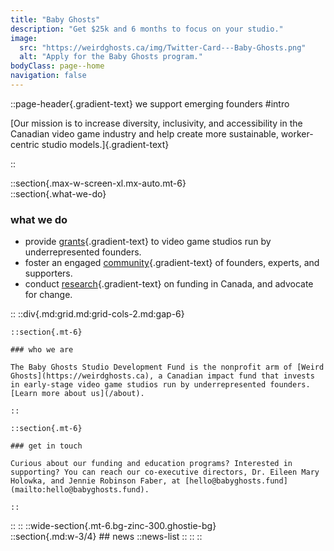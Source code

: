 ```yaml
---
title: "Baby Ghosts"
description: "Get $25k and 6 months to focus on your studio."
image:
  src: "https://weirdghosts.ca/img/Twitter-Card---Baby-Ghosts.png"
  alt: "Apply for the Baby Ghosts program."
bodyClass: page--home
navigation: false
---
```


::page-header{.gradient-text}
we support emerging founders
#intro

[Our mission is to increase diversity, inclusivity, and accessibility in the Canadian video game industry and help create more sustainable, worker-centric studio models.]{.gradient-text}

::

::section{.max-w-screen-xl.mx-auto.mt-6}  
  ::section{.what-we-do}
  ### what we do

  - provide [grants](/grant-and-accelerator){.gradient-text} to video game studios run by underrepresented founders.
  - foster an engaged [community](/get-involved){.gradient-text} of founders, experts, and supporters.
  - conduct [research](/research-and-impact){.gradient-text} on funding in Canada, and advocate for change. 

  ::
  ::div{.md:grid.md:grid-cols-2.md:gap-6}

    ::section{.mt-6}

    ### who we are

    The Baby Ghosts Studio Development Fund is the nonprofit arm of [Weird Ghosts](https://weirdghosts.ca), a Canadian impact fund that invests in early-stage video game studios run by underrepresented founders. [Learn more about us](/about).

    ::

    ::section{.mt-6}

    ### get in touch

    Curious about our funding and education programs? Interested in supporting? You can reach our co-executive directors, Dr. Eileen Mary Holowka, and Jennie Robinson Faber, at [hello@babyghosts.fund](mailto:hello@babyghosts.fund).

    ::
  ::
::
::wide-section{.mt-6.bg-zinc-300.ghostie-bg}  
  ::section{.md:w-3/4}
    ## news
    ::news-list
    ::
  ::
::

